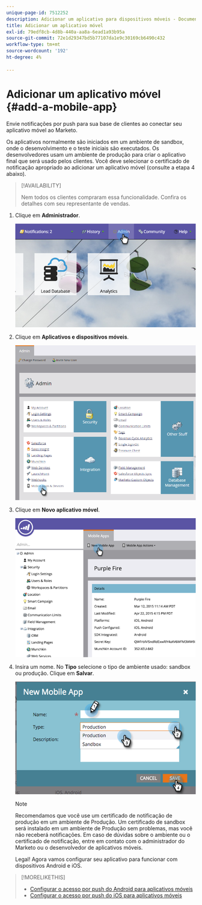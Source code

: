 ```yaml
---
unique-page-id: 7512252
description: Adicionar um aplicativo para dispositivos móveis - Documentação do Marketo - Documentação do produto
title: Adicionar um aplicativo móvel
exl-id: 79edf8cb-4d8b-440a-aa8a-6ead1a93b95a
source-git-commit: 72e1d29347bd5b77107da1e9c30169cb6490c432
workflow-type: tm+mt
source-wordcount: '192'
ht-degree: 4%

---
```


# Adicionar um aplicativo móvel {#add-a-mobile-app}

Envie notificações por push para sua base de clientes ao conectar seu aplicativo móvel ao Marketo.

Os aplicativos normalmente são iniciados em um ambiente de sandbox, onde o desenvolvimento e o teste iniciais são executados. Os desenvolvedores usam um ambiente de produção para criar o aplicativo final que será usado pelos clientes. Você deve selecionar o certificado de notificação apropriado ao adicionar um aplicativo móvel (consulte a etapa 4 abaixo).

>[!AVAILABILITY]
>
>
>Nem todos os clientes compraram essa funcionalidade. Confira os detalhes com seu representante de vendas.

1. Clique em **Administrador**.

   ![](assets/image2015-4-22-16-3a12-3a32.png)

1. Clique em **Aplicativos e dispositivos móveis**.

   ![](assets/image2016-1-12-15-3a42-3a30.png)

1. Clique em **Novo aplicativo móvel**.

   ![](assets/image2015-4-22-16-3a17-3a15.png)

1. Insira um nome. No **Tipo** selecione o tipo de ambiente usado: sandbox ou produção. Clique em **Salvar**.

   ![](assets/image2015-11-18-15-3a52-3a15.png)

   >[!NOTE]
   >
   >Recomendamos que você use um certificado de notificação de produção em um ambiente de Produção. Um certificado de sandbox será instalado em um ambiente de Produção sem problemas, mas você não receberá notificações. Em caso de dúvidas sobre o ambiente ou o certificado de notificação, entre em contato com o administrador do Marketo ou o desenvolvedor de aplicativos móveis.

   Legal! Agora vamos configurar seu aplicativo para funcionar com dispositivos Android e iOS.

>[!MORELIKETHIS]
>
>* [Configurar o acesso por push do Android para aplicativos móveis](/help/marketo/product-docs/mobile-marketing/admin/configure-mobile-app-android-push-access.md)
>* [Configurar o acesso por push do iOS para aplicativos móveis](/help/marketo/product-docs/mobile-marketing/admin/configure-mobile-app-ios-push-access.md)

